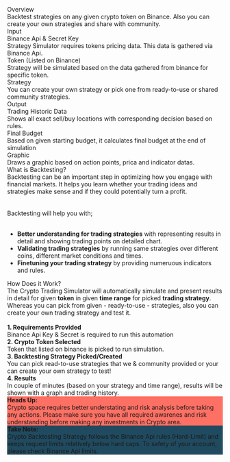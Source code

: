 <div className="mt-16">
    <div className="font-bold text-xl secondary">Overview</div>
    <div className="font-normal text-md text-[#204A5F] text-justify leading-tight mt-2">
        Backtest strategies on any given crypto token on Binance. Also you can create your own strategies and share with community. 
    </div>
</div>


<div className="flex flex-col lg:flex-row mt-16 lg:space-x-4 space-y-4 lg:space-y-0">
    <div className="w-full flex flex-col">
        <div className="font-bold text-xl secondary">Input</div>
        <div className="flex flex-col h-full bg-white drop-shadow-xl rounded-xl p-4 mt-2 text-[#204A5F] space-y-4">
            <div>
                <div className="font-bold text-sm leading-tight">
                    Binance Api &amp; Secret Key
                </div>
                <div className="text-xs mt-1 leading-tight">
                    Strategy Simulator requires tokens pricing data. This data is gathered via Binance Api.
                </div>
            </div>
            <div>
                <div className="font-bold text-sm leading-tight">
                    Token (Listed on Binance)
                </div>
                <div className="text-xs mt-1 leading-tight">
                    Strategy will be simulated based on the data gathered from binance for specific token.
                </div>
            </div>
            <div>
                <div className="font-bold text-sm leading-tight">
                    Strategy
                </div>
                <div className="text-xs mt-1 leading-tight">
                    You can create your own strategy or pick one from ready-to-use or shared community strategies.
                </div>
            </div>
        </div>
    </div>
    <div className="w-full flex flex-col">
        <div className="font-bold text-xl secondary">Output</div>
        <div className="flex flex-col h-full bg-white drop-shadow-xl rounded-xl p-4 mt-2 text-[#204A5F] space-y-4">
            <div>
                <div className="font-bold text-sm leading-tight">
                    Trading Historic Data
                </div>
                <div className="text-xs mt-1 leading-tight">
                    Shows all exact sell/buy locations with corresponding decision based on rules.
                </div>
            </div>
            <div>
                <div className="font-bold text-sm leading-tight">
                    Final Budget
                </div>
                <div className="text-xs mt-1 leading-tight">
                    Based on given starting budget, it calculates final budget at the end of simulation
                </div>
            </div>
            <div>
                <div className="font-bold text-sm leading-tight">
                    Graphic
                </div>
                <div className="text-xs mt-1 leading-tight">
                    Draws a graphic based on action points, prica and indicator datas.
                </div>
            </div>
        </div>
    </div>
</div>


<div className="mt-16">
    <div className="font-bold text-xl secondary">What is Backtesting?</div>
    <div className="font-normal text-md text-[#204A5F] text-justify leading-tight mt-2">
        <div>
            Backtesting can be an important step in optimizing how you engage with financial markets. It helps you learn whether your
            trading ideas and strategies make sense and if they could potentially turn a profit.
        </div>
        <br />
        <br />
        <div>
            Backtesting will help you with;
        </div>
        <br />
        <ul className="list-disc mx-6 space-y-2">
            <li><b>Better understanding for trading strategies</b> with representing results in detail and showing trading points on detailed chart.</li>
            <li><b>Validating trading strategies</b> by running same strategies over different coins, different market conditions and times.  </li>
            <li><b>Finetuning your trading strategy</b> by providing numeruous indicators and rules.</li>
        </ul>
    </div>
</div>


<div className="mt-16">
    <div className="font-bold text-xl secondary">How Does it Work?</div>
    <div className="font-normal text-md text-[#204A5F] text-justify leading-tight mt-2">
        The Crypto Trading Simulator will automatically simulate and present results in detail for given <b>token</b> in
        given <b>time range</b> for picked <b>trading strategy</b>. Whereas you can pick from given - ready-to-use  - strategies,
        also you can create your own trading strategy and test it.
    </div>
    <br />
    <div className="w-6/12 mx-auto text-center space-y-4">
        <div className="font-normal text-md text-[#204A5F] leading-tight mt-2">
            <b>1. Requirements Provided</b>
            <br />
            <span className="text-xs">Binance Api Key &amp; Secret is required to run this automation</span>
        </div>
        <div className="bg-white w-12 h-12 mx-auto p-3 rounded-full">
            <i class="fa-solid fa-arrow-down"></i>
        </div>
        <div className="font-normal text-md text-[#204A5F] leading-tight mt-2">
            <b>2. Crypto Token Selected</b>
            <br />
            <span className="text-xs">Token that listed on binance is picked to run simulation.</span>
        </div>
        <div className="bg-white w-12 h-12 mx-auto p-3 rounded-full">
            <i class="fa-solid fa-arrow-down"></i>
        </div>
        <div className="font-normal text-md text-[#204A5F] leading-tight mt-2">
            <b>3. Backtesting Strategy Picked/Created</b>
            <br />
            <span className="text-xs">You can pick read-to-use strategies that we &amp; community provided or your can create your own strategy to test!</span>
        </div>
        <div className="bg-white w-12 h-12 mx-auto p-3 rounded-full">
            <i class="fa-solid fa-arrow-down"></i>
        </div>
        <div className="font-normal text-md text-[#204A5F] leading-tight mt-2">
            <b>4. Results</b>
            <br />
            <span className="text-xs">In couple of minutes (based on your strategy and time range), results will be shown with a graph and trading history.</span>
        </div>
    </div>
</div>


<div className="mt-16 space-y-2">
    <div className="font-normal text-md text-white text-justify leading-tight mt-2 rounded-xl p-4" style="background-color: #FF7064;">
        <b>Heads Up:</b>
        <br />
        <span className="text-sm">
            Crypto space requires better understating and risk analysis before taking any actions. Please make sure you have all required awarenes and risk understanding before making any investments in Crypto area.
        </span>
    </div>
    <div className="font-normal text-md text-white text-justify leading-tight mt-2 bg-[#204A5F] rounded-xl p-4" style="background-color: #204A5F;">
        <b>Take Note:</b>
        <br />
        <span className="text-sm">
            Crypto Backtesting Strategy follows the Binance Api rules (Hard-Limit) and keeps request limits relatively below hard caps. To safety of your account, please check Binance Api limits.
        </span>
    </div>
</div>
